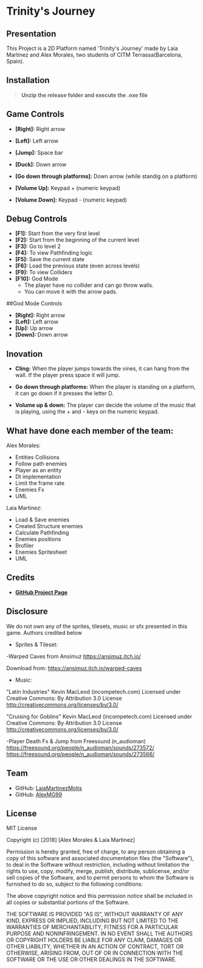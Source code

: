 # Trinity's Journey
## Presentation
This Project is a 2D Platform named 'Trinity's Journey' made by Laia Martinez and Alex Morales, two students of CITM Terrassa(Barcelona, Spain). 

## Installation
> __Unzip the release folder and execute the .exe file__

## Game Controls
* __[Right]:__ Right arrow
* __[Left]:__ Left arrow
* __[Jump]:__ Space bar
* __[Duck]:__ Down arrow

* __[Go down through platforms]:__ Down arrow (while standig on a platform)

* __[Volume Up]:__ Keypad + (numeric keypad)
* __[Volume Down]:__ Keypad - (numeric keypad)

## Debug Controls
- __[F1]:__ Start from the very first level
- __[F2]:__ Start from the beginning of the current level
- __[F3]:__ Go to level 2
- __[F4]:__ To view Pathfinding logic
- __[F5]:__ Save the current state
- __[F6]:__ Load the previous state (even across levels)
- __[F9]:__ To view Colliders
- __[F10]:__ God Mode
  - The player have no collider and can go throw walls.
  - You can move it with the arrow pads.

##God Mode Controls
* __[Right]:__ Right arrow
* __[Left]:__ Left arrow
* __[Up]:__ Up arrow
* __[Down]:__ Down arrow

## Inovation
* __Cling:__ When the player jumps towards the vines, it can hang from the wall. If the player press space it will jump.
* __Go down through platforms:__ When the player is standing on a platform, it can go down if it presses the letter D.

* __Volume up & down:__ The player can decide the volume of the music that is playing, using the + and - keys on the numeric keypad.


## What have done each member of the team:

Alex Morales:
- Entities Collisions
- Follow path enemies
- Player as an entity
- Dt implementation 
- Limit the frame rate
- Enemies Fx
- UML

Laia Martinez:
- Load & Save enemies 
- Created Structure enemies
- Calculate Pathfinding
- Enemies positions
- Brofiler
- Enemies Spritesheet 
- UML

## Credits
* **[GitHub Project Page](https://github.com/AlexMG99/CITM2_2D_Platform)**

## Disclosure
We do not own any of the sprites, tilesets, music or sfx presented in this game. Authors credited below


* Sprites & Tileset:

-Warped Caves from Ansimuz https://ansimuz.itch.io/


Download from: https://ansimuz.itch.io/warped-caves

* Music:

"Latin Industries" Kevin MacLeod (incompetech.com)
Licensed under Creative Commons: By Attribution 3.0 License
http://creativecommons.org/licenses/by/3.0/

"Cruising for Goblins" Kevin MacLeod (incompetech.com)
Licensed under Creative Commons: By Attribution 3.0 License
http://creativecommons.org/licenses/by/3.0/

-Player Death Fx & Jump from Freesound (n_audioman)
https://freesound.org/people/n_audioman/sounds/273572/
https://freesound.org/people/n_audioman/sounds/273566/

## Team
* GitHub: [LaiaMartinezMotis](https://github.com/LaiaMartinezMotis)
* GitHub: [AlexMG99](https://github.com/AlexMG99)

## License

MIT License

Copyright (c) [2018] [Alex Morales & Laia Martinez]

Permission is hereby granted, free of charge, to any person obtaining a copy
of this software and associated documentation files (the "Software"), to deal
in the Software without restriction, including without limitation the rights
to use, copy, modify, merge, publish, distribute, sublicense, and/or sell
copies of the Software, and to permit persons to whom the Software is
furnished to do so, subject to the following conditions:

The above copyright notice and this permission notice shall be included in all
copies or substantial portions of the Software.

THE SOFTWARE IS PROVIDED "AS IS", WITHOUT WARRANTY OF ANY KIND, EXPRESS OR
IMPLIED, INCLUDING BUT NOT LIMITED TO THE WARRANTIES OF MERCHANTABILITY,
FITNESS FOR A PARTICULAR PURPOSE AND NONINFRINGEMENT. IN NO EVENT SHALL THE
AUTHORS OR COPYRIGHT HOLDERS BE LIABLE FOR ANY CLAIM, DAMAGES OR OTHER
LIABILITY, WHETHER IN AN ACTION OF CONTRACT, TORT OR OTHERWISE, ARISING FROM,
OUT OF OR IN CONNECTION WITH THE SOFTWARE OR THE USE OR OTHER DEALINGS IN THE
SOFTWARE.

